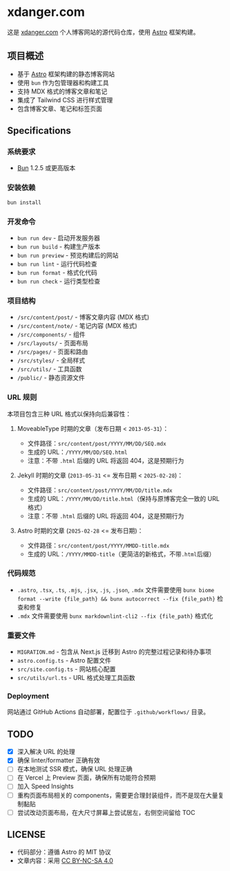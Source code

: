 # xdanger.com

这是 [xdanger.com](https://www.xdanger.com/) 个人博客网站的源代码仓库，使用 [Astro](https://astro.build/) 框架构建。

## 项目概述

- 基于 [Astro](https://astro.build/) 框架构建的静态博客网站
- 使用 `bun` 作为包管理器和构建工具
- 支持 MDX 格式的博客文章和笔记
- 集成了 Tailwind CSS 进行样式管理
- 包含博客文章、笔记和标签页面

## Specifications

### 系统要求

- [Bun](https://bun.sh/) 1.2.5 或更高版本

### 安装依赖

```bash
bun install
```

### 开发命令

- `bun run dev` - 启动开发服务器
- `bun run build` - 构建生产版本
- `bun run preview` - 预览构建后的网站
- `bun run lint` - 运行代码检查
- `bun run format` - 格式化代码
- `bun run check` - 运行类型检查

### 项目结构

- `/src/content/post/` - 博客文章内容 (MDX 格式)
- `/src/content/note/` - 笔记内容 (MDX 格式)
- `/src/components/` - 组件
- `/src/layouts/` - 页面布局
- `/src/pages/` - 页面和路由
- `/src/styles/` - 全局样式
- `/src/utils/` - 工具函数
- `/public/` - 静态资源文件

### URL 规则

本项目包含三种 URL 格式以保持向后兼容性：

1. MoveableType 时期的文章（发布日期 < `2013-05-31`）：

   - 文件路径：`src/content/post/YYYY/MM/DD/SEQ.mdx`
   - 生成的 URL：`/YYYY/MM/DD/SEQ.html`
   - 注意：不带 `.html` 后缀的 URL 将返回 404，这是预期行为

2. Jekyll 时期的文章 (`2013-05-31` <= 发布日期 < `2025-02-28`)：

   - 文件路径：`src/content/post/YYYY/MM/DD/title.mdx`
   - 生成的 URL：`/YYYY/MM/DD/title.html`（保持与原博客完全一致的 URL 格式）
   - 注意：不带 `.html` 后缀的 URL 将返回 404，这是预期行为

3. Astro 时期的文章 (`2025-02-28` <= 发布日期)：

   - 文件路径：`src/content/post/YYYY/MMDD-title.mdx`
   - 生成的 URL：`/YYYY/MMDD-title`（更简洁的新格式，不带`.html`后缀）

### 代码规范

- `.astro`, `.tsx`, `.ts`, `.mjs`, `.jsx`, `.js`, `.json`, `.mdx` 文件需要使用 `bunx biome format --write {file_path} && bunx autocorrect --fix {file_path}` 检查和修复
- `.mdx` 文件需要使用 `bunx markdownlint-cli2 --fix {file_path}` 格式化

### 重要文件

- `MIGRATION.md` - 包含从 Next.js 迁移到 Astro 的完整过程记录和待办事项
- `astro.config.ts` - Astro 配置文件
- `src/site.config.ts` - 网站核心配置
- `src/utils/url.ts` - URL 格式处理工具函数

### Deployment

网站通过 GitHub Actions 自动部署，配置位于 `.github/workflows/` 目录。

## TODO

- [x] 深入解决 URL 的处理
- [x] 确保 linter/formatter 正确有效
- [ ] 在本地测试 SSR 模式，确保 URL 处理正确
- [ ] 在 Vercel 上 Preview 页面，确保所有功能符合预期
- [ ] 加入 Speed Insights
- [ ] 重构页面布局相关的 components，需要更合理封装组件，而不是现在大量复制黏贴
- [ ] 尝试改动页面布局，在大尺寸屏幕上尝试居左，右侧空间留给 TOC

## LICENSE

- 代码部分：遵循 Astro 的 MIT 协议
- 文章内容：采用 [CC BY-NC-SA 4.0](https://creativecommons.org/licenses/by-nc-sa/4.0/)
